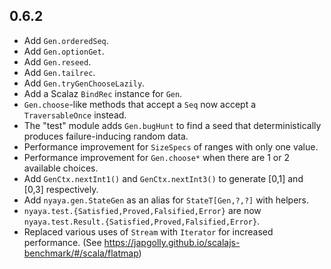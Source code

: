## 0.6.2

* Add `Gen.orderedSeq`.
* Add `Gen.optionGet`.
* Add `Gen.reseed`.
* Add `Gen.tailrec`.
* Add `Gen.tryGenChooseLazily`.
* Add a Scalaz `BindRec` instance for `Gen`.
* `Gen.choose`-like methods that accept a `Seq` now accept a `TraversableOnce` instead.
* The "test" module adds `Gen.bugHunt` to find a seed that deterministically produces failure-inducing random data.
* Performance improvement for `SizeSpecs` of ranges with only one value.
* Performance improvement for `Gen.choose*` when there are 1 or 2 available choices.
* Add `GenCtx.nextInt1()` and `GenCtx.nextInt3()` to generate [0,1] and [0,3] respectively.
* Add `nyaya.gen.StateGen` as an alias for `StateT[Gen,?,?]` with helpers.
* `nyaya.test.{Satisfied,Proved,Falsified,Error}` are now
  <br> `nyaya.test.Result.{Satisfied,Proved,Falsified,Error}`.
* Replaced various uses of `Stream` with `Iterator` for increased performance.
  (See https://japgolly.github.io/scalajs-benchmark/#/scala/flatmap)
